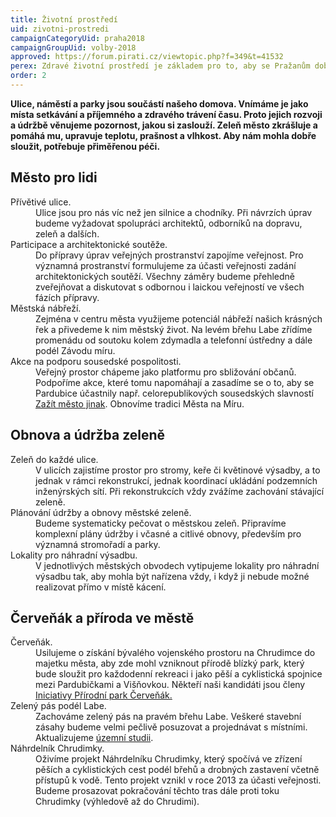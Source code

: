 ```yaml
---
title: Životní prostředí
uid: zivotni-prostredi
campaignCategoryUid: praha2018
campaignGroupUid: volby-2018
approved: https://forum.pirati.cz/viewtopic.php?f=349&t=41532
perex: Zdravé životní prostředí je základem pro to, aby se Pražanům dobře žilo. Budeme bojovat proti přehřívání města, znečisťování ovzduší a rušivým vlivům, které člověka nenechají v klidu spát. Politiku životního prostředí stavíme na přirozené motivaci, respektu a účasti veřejnosti.
order: 2
---
```


**Ulice, náměstí a parky jsou součástí našeho domova. Vnímáme je jako místa setkávání a příjemného a zdravého trávení času. Proto jejich rozvoji a údržbě věnujeme pozornost, jakou si zaslouží. Zeleň město zkrášluje a pomáhá mu, upravuje teplotu, prašnost a vlhkost. Aby nám mohla dobře sloužit, potřebuje přiměřenou péči.**

## Město pro lidi

<dl class="c-program-key-point-list">
    <dt>Přívětivé ulice.</dt>
    <dd>Ulice jsou pro nás víc než jen silnice a chodníky. Při návrzích úprav budeme vyžadovat spolupráci architektů, odborníků na dopravu, zeleň a dalších.</dd>
    <dt>Participace a architektonické soutěže.</dt>
    <dd>Do přípravy úprav veřejných prostranství zapojíme veřejnost. Pro významná prostranství formulujeme za účasti veřejnosti zadání architektonických soutěží. Všechny záměry budeme přehledně zveřejňovat a diskutovat s odbornou i laickou veřejností ve všech fázích přípravy.</dd>
    <dt>Městská nábřeží.</dt>
    <dd>Zejména v centru města využijeme potenciál nábřeží našich krásných řek a přivedeme k nim městský život. Na levém břehu Labe zřídíme promenádu od soutoku kolem zdymadla a telefonní ústředny a dále podél Závodu míru.</dd>
    <dt>Akce na podporu sousedské pospolitosti.</dt>
    <dd>Veřejný prostor chápeme jako platformu pro sbližování občanů. Podpoříme akce, které tomu napomáhají a zasadíme se o to, aby se Pardubice účastnily např. celorepublikových sousedských slavností <a href="https://zazitmestojinak.cz/" target="_blank">Zažít město jinak</a>. Obnovíme tradici Města na Míru.</dd>
</dl>

## Obnova a údržba zeleně

<dl class="c-program-key-point-list">
    <dt>Zeleň do každé ulice.</dt>
    <dd>V ulicích zajistíme prostor pro stromy, keře či květinové výsadby, a to jednak v rámci rekonstrukcí, jednak koordinací ukládání podzemních inženýrských sítí. Při rekonstrukcích vždy zvážíme zachování stávající zeleně.</dd>
    <dt>Plánování údržby a obnovy městské zeleně.</dt>
    <dd>Budeme systematicky pečovat o městskou zeleň. Připravíme komplexní plány údržby i včasné a citlivé obnovy, především pro významná stromořadí a parky.</dd>
    <dt>Lokality pro náhradní výsadbu.</dt>
    <dd>V jednotlivých městských obvodech vytipujeme lokality pro náhradní výsadbu tak, aby mohla být nařízena vždy, i když ji nebude možné realizovat přímo v místě kácení.</dd>
</dl>

## Červeňák a příroda ve městě

<dl class="c-program-key-point-list">
    <dt>Červeňák.</dt>
    <dd>Usilujeme o získání bývalého vojenského prostoru na Chrudimce do majetku města, aby zde mohl vzniknout přírodě blízký park, který bude sloužit pro každodenní rekreaci i jako pěší a cyklistická spojnice mezi Pardubičkami a Višňovkou. Někteří naši kandidáti jsou členy <a href="http://www.ppcervenak.cz/" target="_blank" title="Iniciativa Přírodní park Červeňák">Iniciativy Přírodní park Červeňák.</a></dd>
    <dt>Zelený pás podél Labe.</dt>
    <dd>Zachováme zelený pás na pravém břehu Labe. Veškeré stavební zásahy budeme velmi pečlivě posuzovat a projednávat s místními. Aktualizujeme <a href="https://www.pardubice.eu/urad/radnice/uzemni-planovani/uzemni-studie-mesta-pardubice/uzemni-studie-pravy-breh-labe/" target="_blank">územní studii</a>.</dd>
    <dt>Náhrdelník Chrudimky.</dt>
    <dd>Oživíme projekt Náhrdelníku Chrudimky, který spočívá ve zřízení pěších a cyklistických cest podél břehů a drobných zastavení včetně přístupů k vodě. Tento projekt vznikl v roce 2013 za účasti veřejnosti. Budeme prosazovat pokračování těchto tras dále proti toku Chrudimky (výhledově až do Chrudimi).</dd>
</dl>
